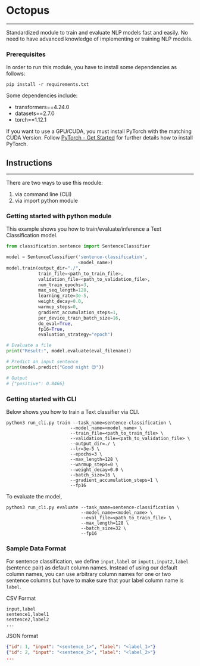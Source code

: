 # Octopus
_________

Standardized module to train and evaluate NLP models fast and easily.
No need to have advanced knowledge of implementing or training NLP models.

### Prerequisites

In order to run this module, you have to install some dependencies as follows:
```commandline
pip install -r requirements.txt
```

Some dependencies include:
- transformers==4.24.0
- datasets==2.7.0
- torch==1.12.1

If you want to use a GPU/CUDA, you must install PyTorch with the matching CUDA Version.
Follow [PyTorch - Get Started](https://pytorch.org/get-started/locally/) for further details how to install PyTorch.

## Instructions
_______________

There are two ways to use this module:
1. via command line (CLI)
2. via import python module

### Getting started with python module
This example shows you how to train/evaluate/inference a Text Classification model.
```python
from classification.sentence import SentenceClassifier

model = SentenceClassifier('sentence-classification',
                           <model_name>)
model.train(output_dir="./",
            train_file=<path_to_train_file>,
            validation_file=<path_to_validation_file>,
            num_train_epochs=3,
            max_seq_length=128,
            learning_rate=3e-5,
            weight_decay=0.0,
            warmup_steps=0,
            gradient_accumulation_steps=1,
            per_device_train_batch_size=16,
            do_eval=True,
            fp16=True,
            evaluation_strategy="epoch")

# Evaluate a file
print("Result:", model.evaluate(eval_filename))

# Predict an input sentence
print(model.predict("Good night 😊"))

# Output
# {"positive": 0.8466}
```

### Getting started with CLI

Below shows you how to train a Text classifier via CLI.
```commandline
python3 run_cli.py train --task_name=sentence-classification \
                        --model_name=<model_name> \
                        --train_file=<path_to_train_file> \
                        --validation_file=<path_to_validation_file> \
                        --output_dir=./ \
                        --lr=3e-5 \
                        --epochs=3 \
                        --max_length=128 \
                        --warmup_steps=0 \
                        --weight_decay=0.0 \
                        --batch_size=16 \
                        --gradient_accumulation_steps=1 \
                        --fp16
```

To evaluate the model,
```commandline
python3 run_cli.py evaluate --task_name=sentence-classification \
                            --model_name=<model_name> \
                            --eval_file=<path_to_train_file> \
                            --max_length=128 \
                            --batch_size=32 \
                            --fp16
```

### Sample Data Format

For sentence classification, we define `input,label` or `input1,input2,label` (sentence pair) as default column names.
Instead of using our default column names, you can use arbitrary column names for one or two sentence columns but have to make sure that
your label column name is `label`.

CSV Format
```
input,label
sentence1,label1
sentence2,label2
...
```

JSON format
```json lines
{"id": 1, "input": "<sentence_1>", "label": "<label_1>"}
{"id": 2, "input": "<sentence_2>", "label": "<label_2>"}
...
```